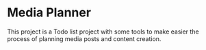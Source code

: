 # Media Planner

This project is a Todo list project with some tools to make easier the process of planning media posts and content creation.


